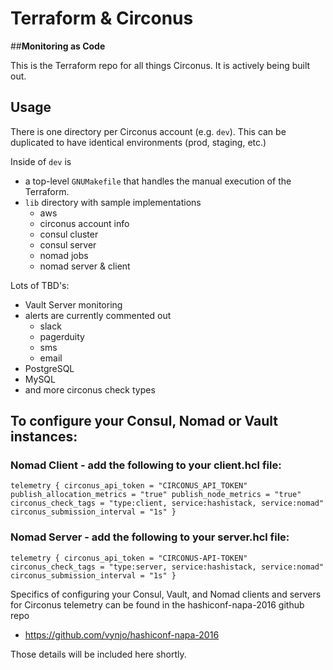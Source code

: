 # Terraform & Circonus

##<b>Monitoring as Code</b>

This is the Terraform repo for all things Circonus. It is actively being built out.

## Usage

There is one directory per Circonus account (e.g. `dev`). This can be duplicated to have identical environments (prod, staging, etc.)

Inside of `dev` is
- a top-level `GNUMakefile` that handles the manual execution of the Terraform.
- `lib` directory with sample implementations
     - aws
     - circonus account info
     - consul cluster
     - consul server
     - nomad jobs
     - nomad server & client

Lots of TBD's:
- Vault Server monitoring
- alerts are currently commented out
     - slack
     - pagerduity
     - sms
     - email
- PostgreSQL
- MySQL
- and more circonus check types

## To configure your Consul, Nomad or Vault instances:
### Nomad Client - add the following to your client.hcl file:
`telemetry {
	circonus_api_token = "CIRCONUS_API_TOKEN"
	publish_allocation_metrics = "true"
	publish_node_metrics = "true"
	circonus_check_tags = "type:client, service:hashistack, service:nomad"
     circonus_submission_interval = "1s"
}`

### Nomad Server - add the following to your server.hcl file:
`telemetry {
	circonus_api_token = "CIRCONUS-API-TOKEN"
	circonus_check_tags = "type:server, service:hashistack, service:nomad"
     circonus_submission_interval = "1s"
}`

Specifics of configuring your Consul, Vault, and Nomad clients and servers for Circonus telemetry can be found in the hashiconf-napa-2016 github repo
- https://github.com/vynjo/hashiconf-napa-2016

Those details will be included here shortly.
